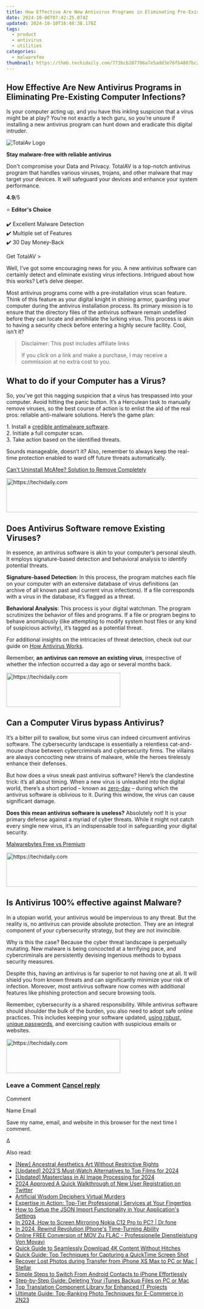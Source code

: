 ```yaml
---
title: How Effective Are New Antivirus Programs in Eliminating Pre-Existing Computer Infections?
date: 2024-10-06T07:42:25.074Z
updated: 2024-10-10T16:48:38.170Z
tags:
  - product
  - antivirus
  - utilities
categories:
  - malwarefox
thumbnail: https://thmb.techidaily.com/773bcb287706a7e5add3e76fb4807bc2dd418c60c96896292c9c0c5d9f8bf9d7.jpg
---
```


## How Effective Are New Antivirus Programs in Eliminating Pre-Existing Computer Infections?

Is your computer acting up, and you have this inkling suspicion that a virus might be at play? You’re not exactly a tech guru, so you’re unsure if installing a new antivirus program can hunt down and eradicate this digital intruder. 

![TotalAv Logo](https://www.malwarefox.com/wp-content/uploads/2024/02/totalav-svg.webp "totalav-svg")

**Stay malware-free with reliable antivirus**

Don't compromise your Data and Privacy. TotalAV is a top-notch antivirus program that handles various viruses, trojans, and other malware that may target your devices. It will safeguard your devices and enhance your system performance.

**4.9**/5

⭐ **Editor's Choice**

✔️ Excellent Malware Detection  
✔️ Multiple set of Features  
✔️ 30 Day Money-Back

[](https://tools.techidaily.com/malwarefox/products/) Get TotalAV > 

Well, I’ve got some encouraging news for you. A new antivirus software can certainly detect and eliminate existing virus infections. Intrigued about how this works? Let’s delve deeper.  
  
Most antivirus programs come with a pre-installation virus scan feature. Think of this feature as your digital knight in shining armor, guarding your computer during the antivirus installation process. Its primary mission is to ensure that the directory files of the antivirus software remain undefiled before they can locate and annihilate the lurking virus. This process is akin to having a security check before entering a highly secure facility. Cool, isn’t it?

>  Disclaimer: This post includes affiliate links
>
>  If you click on a link and make a purchase, I may receive a commission at no extra cost to you.
>

## What to do if your Computer has a Virus?

So, you’ve got this nagging suspicion that a virus has trespassed into your computer. Avoid hitting the panic button. It’s a Herculean task to manually remove viruses, so the best course of action is to enlist the aid of the real pros: reliable anti-malware solutions. Here’s the game plan:  
  
1\. Install a [credible antimalware software](https://tools.techidaily.com/malwarefox/products/).  
2\. Initiate a full computer scan.  
3\. Take action based on the identified threats.  
  
Sounds manageable, doesn’t it? Also, remember to always keep the real-time protection enabled to ward off future threats automatically. 

[Can't Uninstall McAfee? Solution to Remove Completely](https://tools.techidaily.com/malwarefox/products/)

<!-- affiliate ads begin -->
<a href="https://appsumo.8odi.net/c/5597632/2100534/7443" target="_top" id="2100534">
  <img src="//a.impactradius-go.com/display-ad/7443-2100534" border="0" alt="https://techidaily.com" width="728" height="90"/>
</a>
<img height="0" width="0" src="https://appsumo.8odi.net/i/5597632/2100534/7443" style="position:absolute;visibility:hidden;" border="0" />
<!-- affiliate ads end -->

## Does Antivirus Software remove Existing Viruses?

In essence, an antivirus software is akin to your computer’s personal sleuth. It employs signature-based detection and behavioral analysis to identify potential threats.  
  
**Signature-based Detection**: In this process, the program matches each file on your computer with an extensive database of virus definitions (an archive of all known past and current virus infections). If a file corresponds with a virus in the database, it’s flagged as a threat. 

**Behavioral Analysis**: This process is your digital watchman. The program scrutinizes the behavior of files and programs. If a file or program begins to behave anomalously (like attempting to modify system host files or any kind of suspicious activity), it’s tagged as a potential threat.

For additional insights on the intricacies of threat detection, check out our guide on [How Antivirus Works](https://tools.techidaily.com/malwarefox/products/).  
  
Remember, **an antivirus can remove an existing virus**, irrespective of whether the infection occurred a day ago or several months back.

<!-- affiliate ads begin -->
<a href="https://aligracehair.sjv.io/c/5597632/2115946/19272" target="_top" id="2115946">
  <img src="//a.impactradius-go.com/display-ad/19272-2115946" border="0" alt="https://techidaily.com" width="300" height="90"/>
</a>
<img height="0" width="0" src="https://aligracehair.sjv.io/i/5597632/2115946/19272" style="position:absolute;visibility:hidden;" border="0" />
<!-- affiliate ads end -->

## Can a Computer Virus bypass Antivirus?

It’s a bitter pill to swallow, but some virus can indeed circumvent antivirus software. The cybersecurity landscape is essentially a relentless cat-and-mouse chase between cybercriminals and cybersecurity firms. The villains are always concocting new strains of malware, while the heroes tirelessly enhance their defenses.

But how does a virus sneak past antivirus software? Here’s the clandestine trick: it’s all about timing. When a new virus is unleashed into the digital world, there’s a short period – known as [zero-day](https://tools.techidaily.com/malwarefox/products/) – during which the antivirus software is oblivious to it. During this window, the virus can cause significant damage.

**Does this mean antivirus software is useless?** Absolutely not! It is your primary defense against a myriad of cyber threats. While it might not catch every single new virus, it’s an indispensable tool in safeguarding your digital security. 

[Malwarebytes Free vs Premium](https://tools.techidaily.com/malwarefox/products/)

<!-- affiliate ads begin -->
<a href="https://aligracehair.sjv.io/c/5597632/1925473/19272" target="_top" id="1925473">
  <img src="//a.impactradius-go.com/display-ad/19272-1925473" border="0" alt="https://techidaily.com" width="728" height="90"/>
</a>
<img height="0" width="0" src="https://aligracehair.sjv.io/i/5597632/1925473/19272" style="position:absolute;visibility:hidden;" border="0" />
<!-- affiliate ads end -->

## Is Antivirus 100% effective against Malware?

In a utopian world, your antivirus would be impervious to any threat. But the reality is, no antivirus can provide absolute protection. They are an integral component of your cybersecurity strategy, but they are not invincible. 

Why is this the case? Because the cyber threat landscape is perpetually mutating. New malware is being concocted at a terrifying pace, and cybercriminals are persistently devising ingenious methods to bypass security measures.

Despite this, having an antivirus is far superior to not having one at all. It will shield you from known threats and can significantly minimize your risk of infection. Moreover, most antivirus software now comes with additional features like phishing protection and secure browsing tools.

Remember, cybersecurity is a shared responsibility. While antivirus software should shoulder the bulk of the burden, you also need to adopt safe online practices. This includes keeping your software updated, [using robust, unique passwords](https://tools.techidaily.com/malwarefox/products/), and exercising caution with suspicious emails or websites.

<!-- affiliate ads begin -->
<a href="https://aligracehair.sjv.io/c/5597632/2006955/19272" target="_top" id="2006955">
  <img src="//a.impactradius-go.com/display-ad/19272-2006955" border="0" alt="https://techidaily.com" width="300" height="90"/>
</a>
<img height="0" width="0" src="https://aligracehair.sjv.io/i/5597632/2006955/19272" style="position:absolute;visibility:hidden;" border="0" />
<!-- affiliate ads end -->

### Leave a Comment [Cancel reply](https://tools.techidaily.com/malwarefox/products/)

Comment

Name Email 

Save my name, email, and website in this browser for the next time I comment.

Δ

<ins class="adsbygoogle"
     style="display:block"
     data-ad-format="autorelaxed"
     data-ad-client="ca-pub-7571918770474297"
     data-ad-slot="1223367746"></ins>

<ins class="adsbygoogle"
     style="display:block"
     data-ad-client="ca-pub-7571918770474297"
     data-ad-slot="8358498916"
     data-ad-format="auto"
     data-full-width-responsive="true"></ins>

<span class="atpl-alsoreadstyle">Also read:</span>
<div><ul>
<li><a href="https://fox-links.techidaily.com/new-ancestral-aesthetics-art-without-restrictive-rights/"><u>[New] Ancestral Aesthetics Art Without Restrictive Rights</u></a></li>
<li><a href="https://youtube-zero.techidaily.com/ed-2023s-must-watch-alternatives-to-top-films-for-2024/"><u>[Updated] 2023'S Must-Watch Alternatives to Top Films for 2024</u></a></li>
<li><a href="https://fox-glue.techidaily.com/updated-masterclass-in-ai-image-processing-for-2024/"><u>[Updated] Masterclass in AI Image Processing for 2024</u></a></li>
<li><a href="https://twitter-videos.techidaily.com/2024-approved-a-quick-walkthrough-of-new-user-registration-on-twitter/"><u>2024 Approved A Quick Walkthrough of New User Registration on Twitter</u></a></li>
<li><a href="https://games-able.techidaily.com/artificial-wisdom-deciphers-virtual-murders/"><u>Artificial Wisdom Deciphers Virtual Murders</u></a></li>
<li><a href="https://fox-shield.techidaily.com/expertise-in-action-top-tier-professional-i-services-at-your-fingertips/"><u>Expertise in Action: Top-Tier Professional I Services at Your Fingertips</u></a></li>
<li><a href="https://fox-shield.techidaily.com/how-to-setup-the-json-import-functionality-in-your-applications-settings/"><u>How to Setup the JSON Import Functionality in Your Application's Settings</u></a></li>
<li><a href="https://screen-mirror.techidaily.com/in-2024-how-to-screen-mirroring-nokia-c12-pro-to-pc-drfone-by-drfone-android/"><u>In 2024, How to Screen Mirroring Nokia C12 Pro to PC? | Dr.fone</u></a></li>
<li><a href="https://fox-hovers.techidaily.com/in-2024-rewind-revolution-iphones-time-turning-ability/"><u>In 2024, Rewind Revolution IPhone's Time-Turning Ability</u></a></li>
<li><a href="https://tech-recovery.techidaily.com/online-free-conversion-of-mov-zu-flac-professionelle-dienstleistung-von-movavi/"><u>Online FREE Conversion of MOV Zu FLAC - Professionelle Dienstleistung Von Movavi</u></a></li>
<li><a href="https://fox-shield.techidaily.com/quick-guide-to-seamlessly-download-4k-content-without-hitches/"><u>Quick Guide to Seamlessly Download 4K Content Without Hitches</u></a></li>
<li><a href="https://fox-shield.techidaily.com/quick-guide-top-techniques-for-capturing-a-quicktime-screen-shot/"><u>Quick Guide: Top Techniques for Capturing a QuickTime Screen Shot</u></a></li>
<li><a href="https://review-topics.techidaily.com/recover-lost-photos-during-transfer-from-iphone-xs-max-to-pc-or-mac-stellar-by-stellar-data-recovery-ios-iphone-data-recovery/"><u>Recover Lost Photos during Transfer from iPhone XS Max to PC or Mac | Stellar</u></a></li>
<li><a href="https://fox-shield.techidaily.com/simple-steps-to-switch-from-android-contacts-to-iphone-effortlessly/"><u>Simple Steps to Switch From Android Contacts to iPhone Effortlessly</u></a></li>
<li><a href="https://fox-shield.techidaily.com/step-by-step-guide-deleting-your-itunes-backup-files-on-pc-or-mac/"><u>Step-by-Step Guide: Deleting Your iTunes Backup Files on PC or Mac</u></a></li>
<li><a href="https://fox-shield.techidaily.com/top-translation-component-library-for-enhanced-it-projects/"><u>Top Translation Component Library for Enhanced IT Projects</u></a></li>
<li><a href="https://fox-shield.techidaily.com/ultimate-guide-top-ranking-photo-techniques-for-e-commerce-in-2n23/"><u>Ultimate Guide: Top-Ranking Photo Techniques for E-Commerce in 2N23</u></a></li>
</ul></div>

